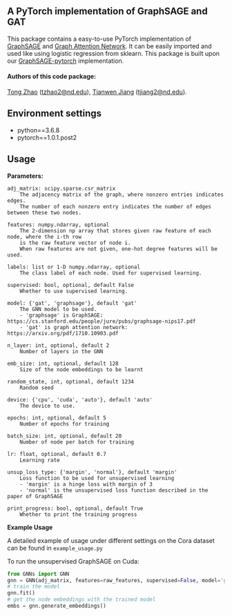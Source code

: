 ## A PyTorch implementation of GraphSAGE and GAT

This package contains a easy-to-use PyTorch implementation of [GraphSAGE](http://snap.stanford.edu/graphsage/) and [Graph Attention Network](https://arxiv.org/pdf/1710.10903.pdf). It can be easily imported and used like using logistic regression from sklearn. This package is built upon our [GraphSAGE-pytorch](https://github.com/twjiang/graphSAGE-pytorch) implementation.

#### Authors of this code package:
[Tong Zhao](https://github.com/zhao-tong) (tzhao2@nd.edu),
[Tianwen Jiang](https://github.com/twjiang) (tjiang2@nd.edu).


## Environment settings

- python==3.6.8
- pytorch==1.0.1.post2


## Usage

**Parameters:**
```
adj_matrix: scipy.sparse.csr_matrix
    The adjacency matrix of the graph, where nonzero entries indicates edges.
    The number of each nonzero entry indicates the number of edges between these two nodes.

features: numpy.ndarray, optional
    The 2-dimension np array that stores given raw feature of each node, where the i-th row
    is the raw feature vector of node i.
    When raw features are not given, one-hot degree features will be used.

labels: list or 1-D numpy.ndarray, optional
    The class label of each node. Used for supervised learning.

supervised: bool, optional, default False
    Whether to use supervised learning.

model: {'gat', 'graphsage'}, default 'gat'
    The GNN model to be used.
    - 'graphsage' is GraphSAGE: https://cs.stanford.edu/people/jure/pubs/graphsage-nips17.pdf
    - 'gat' is graph attention network: https://arxiv.org/pdf/1710.10903.pdf

n_layer: int, optional, default 2
    Number of layers in the GNN

emb_size: int, optional, default 128
    Size of the node embeddings to be learnt

random_state, int, optional, default 1234
    Random seed

device: {'cpu', 'cuda', 'auto'}, default 'auto'
    The device to use.

epochs: int, optional, default 5
    Number of epochs for training

batch_size: int, optional, default 20
    Number of node per batch for training

lr: float, optional, default 0.7
    Learning rate

unsup_loss_type: {'margin', 'normal'}, default 'margin'
    Loss function to be used for unsupervised learning
    - 'margin' is a hinge loss with margin of 3
    - 'normal' is the unsupervised loss function described in the paper of GraphSAGE

print_progress: bool, optional, default True
    Whether to print the training progress
```
**Example Usage**

A detailed example of usage under different settings on the Cora dataset can be found in `example_usage.py`

To run the unsupervised GraphSAGE on Cuda:
```python
from GNNs import GNN
gnn = GNN(adj_matrix, features=raw_features, supervised=False, model='graphsage', device='cuda')
# train the model
gnn.fit()
# get the node embeddings with the trained model
embs = gnn.generate_embeddings()
```
